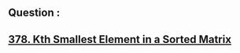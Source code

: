 ## Question : 
<h2> <a href="https://leetcode.com/problems/kth-smallest-element-in-a-sorted-matrix/">378. Kth Smallest Element in a Sorted Matrix</a>
